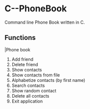 # C--PhoneBook
Command line Phone Book written in C.

## Functions
|Phone book
1) Add friend
2) Delete friend
3) Show contacts
4) Show contacts from file
5) Alphabetize contacts (by first name)
6) Search contacts
7) Show random contact
8) Delete all contacts
9) Exit application
